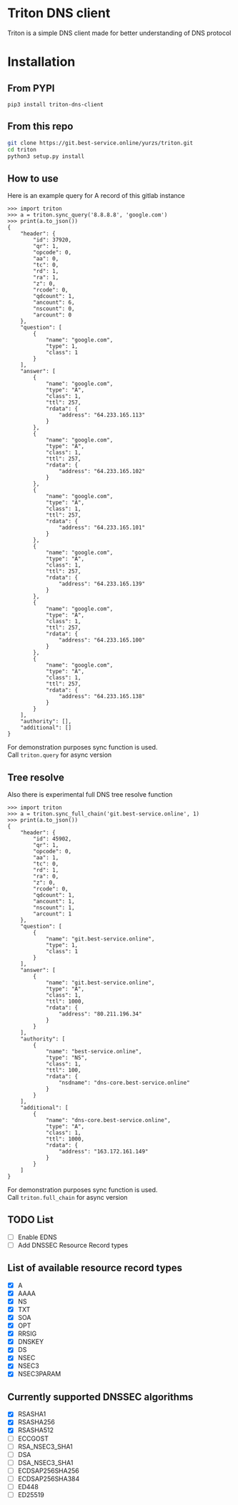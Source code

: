 # Triton DNS client
Triton is a simple DNS client made for better understanding of DNS protocol

# Installation
## From PYPI 

`pip3 install triton-dns-client`

## From this repo

```bash
git clone https://git.best-service.online/yurzs/triton.git  
cd triton 
python3 setup.py install
```

## How to use

Here is an example query for A record of this gitlab instance
```python3
>>> import triton
>>> a = triton.sync_query('8.8.8.8', 'google.com')
>>> print(a.to_json())
{
    "header": {
        "id": 37920,
        "qr": 1,
        "opcode": 0,
        "aa": 0,
        "tc": 0,
        "rd": 1,
        "ra": 1,
        "z": 0,
        "rcode": 0,
        "qdcount": 1,
        "ancount": 6,
        "nscount": 0,
        "arcount": 0
    },
    "question": [
        {
            "name": "google.com",
            "type": 1,
            "class": 1
        }
    ],
    "answer": [
        {
            "name": "google.com",
            "type": "A",
            "class": 1,
            "ttl": 257,
            "rdata": {
                "address": "64.233.165.113"
            }
        },
        {
            "name": "google.com",
            "type": "A",
            "class": 1,
            "ttl": 257,
            "rdata": {
                "address": "64.233.165.102"
            }
        },
        {
            "name": "google.com",
            "type": "A",
            "class": 1,
            "ttl": 257,
            "rdata": {
                "address": "64.233.165.101"
            }
        },
        {
            "name": "google.com",
            "type": "A",
            "class": 1,
            "ttl": 257,
            "rdata": {
                "address": "64.233.165.139"
            }
        },
        {
            "name": "google.com",
            "type": "A",
            "class": 1,
            "ttl": 257,
            "rdata": {
                "address": "64.233.165.100"
            }
        },
        {
            "name": "google.com",
            "type": "A",
            "class": 1,
            "ttl": 257,
            "rdata": {
                "address": "64.233.165.138"
            }
        }
    ],
    "authority": [],
    "additional": []
}
``` 
For demonstration purposes sync function is used.  
Call ```triton.query``` for async version

## Tree resolve
Also there is experimental full DNS tree resolve function

```python3
>>> import triton
>>> a = triton.sync_full_chain('git.best-service.online', 1)
>>> print(a.to_json())
{
    "header": {
        "id": 45902,
        "qr": 1,
        "opcode": 0,
        "aa": 1,
        "tc": 0,
        "rd": 1,
        "ra": 0,
        "z": 0,
        "rcode": 0,
        "qdcount": 1,
        "ancount": 1,
        "nscount": 1,
        "arcount": 1
    },
    "question": [
        {
            "name": "git.best-service.online",
            "type": 1,
            "class": 1
        }
    ],
    "answer": [
        {
            "name": "git.best-service.online",
            "type": "A",
            "class": 1,
            "ttl": 1000,
            "rdata": {
                "address": "80.211.196.34"
            }
        }
    ],
    "authority": [
        {
            "name": "best-service.online",
            "type": "NS",
            "class": 1,
            "ttl": 100,
            "rdata": {
                "nsdname": "dns-core.best-service.online"
            }
        }
    ],
    "additional": [
        {
            "name": "dns-core.best-service.online",
            "type": "A",
            "class": 1,
            "ttl": 1000,
            "rdata": {
                "address": "163.172.161.149"
            }
        }
    ]
}
```
For demonstration purposes sync function is used.  
Call ```triton.full_chain``` for async version
## TODO List
- [ ] Enable EDNS
- [ ] Add DNSSEC Resource Record types

## List of available resource record types
- [x] A
- [x] AAAA
- [X] NS
- [x] TXT
- [x] SOA
- [x] OPT
- [x] RRSIG
- [x] DNSKEY
- [x] DS
- [x] NSEC
- [x] NSEC3
- [x] NSEC3PARAM

## Currently supported DNSSEC algorithms
- [x] RSASHA1
- [x] RSASHA256
- [x] RSASHA512
- [ ] ECCGOST
- [ ] RSA_NSEC3_SHA1
- [ ] DSA
- [ ] DSA_NSEC3_SHA1
- [ ] ECDSAP256SHA256
- [ ] ECDSAP256SHA384
- [ ] ED448
- [ ] ED25519